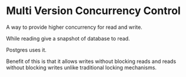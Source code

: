 # Multi Version Concurrency Control

A way to provide higher concurrency for read and write.

While reading give a snapshot of database to read.

Postgres uses it.

Benefit of this is that it allows writes without blocking reads and reads without blocking writes unlike traditional locking mechanisms.
